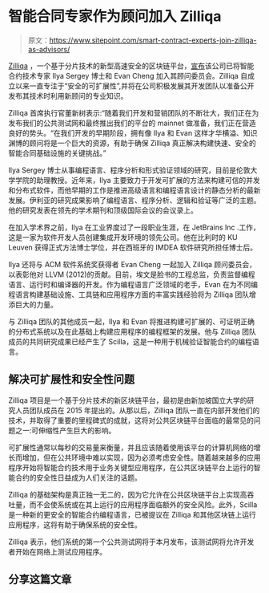 # 智能合同专家作为顾问加入 Zilliqa

> 原文：<https://www.sitepoint.com/smart-contract-experts-join-zilliqa-as-advisors/>

[Zilliqa](https://www.zilliqa.com/) ，一个基于分片技术的新型高速安全的区块链平台，[宣布](https://blog.zilliqa.com/welcoming-ilya-sergey-and-evan-cheng-as-advisors-to-zilliqa-e205dad5db30)该公司已将智能合约技术专家 Ilya Sergey 博士和 Evan Cheng 加入其顾问委员会。Zilliqa 自成立以来一直专注于“安全的可扩展性”,并将在公司积极发展其开发团队以准备公开发布其技术时利用新顾问的专业知识。

Zilliqa 首席执行官董新树表示:“随着我们开发和营销团队的不断壮大，我们正在为发布我们的公共测试网和最终推出我们的平台的 mainnet 做准备，我们正在营造良好的势头。“在我们开发的早期阶段，拥有像 Ilya 和 Evan 这样才华横溢、知识渊博的顾问将是一个巨大的资源，有助于确保 Zilliqa 真正解决构建快速、安全的智能合同基础设施的关键挑战。”

Ilya Sergey 博士从事编程语言、程序分析和形式验证领域的研究，目前是伦敦大学学院的助理教授。近年来，Ilya 主要致力于开发可扩展的方法来构建可信的并发和分布式软件，而他早期的工作是推进高级语言和编程语言设计的静态分析的最新发展。伊利亚的研究成果影响了编程语言、程序分析、逻辑和验证等广泛的主题。他的研究发表在领先的学术期刊和顶级国际会议的会议录上。

在加入学术界之前，Ilya 在工业界度过了一段职业生涯，在 JetBrains Inc .工作，这是一家为软件开发人员创建集成开发环境的领先公司。他在比利时的 KU Leuven 获得正式方法博士学位，并在西班牙的 IMDEA 软件研究所担任博士后。

Ilya 还将与 ACM 软件系统奖获得者 Evan Cheng 一起加入 Zilliqa 顾问委员会，以表彰他对 LLVM (2012)的贡献。目前，埃文是脸书的工程总监，负责监督编程语言、运行时和编译器的开发。作为编程语言广泛领域的老手，Evan 在为不同编程语言构建基础设施、工具链和应用程序方面的丰富实践经验将为 Zilliqa 团队增添巨大的力量。

与 Zilliqa 团队的其他成员一起，Ilya 和 Evan 将推进构建可扩展的、可证明正确的分布式系统以及在此基础上构建应用程序的编程框架的发展。他与 Zilliqa 团队成员的共同研究成果已经产生了 Scilla，这是一种用于机械验证智能合约的编程语言。

## 解决可扩展性和安全性问题

Zilliqa 项目是一个基于分片技术的新区块链平台，最初是由新加坡国立大学的研究人员团队成员在 2015 年提出的。从那以后，Zilliqa 团队一直在内部开发他们的技术，并取得了重要的里程碑式的成就，这将对公共区块链平台面临的最常见的问题之一:可伸缩性产生巨大的影响。

可扩展性通常以每秒的交易量来衡量，并且应该随着使用该平台的计算机网络的增长而增加，但在公共环境中难以实现，因为必须考虑安全性。随着越来越多的应用程序开始将智能合约技术用于业务关键型应用程序，在公共区块链平台上运行的智能合约的安全性日益成为人们关注的话题。

Zilliqa 的基础架构是真正独一无二的，因为它允许在公共区块链平台上实现高吞吐量，而不会使系统或在其上运行的应用程序面临额外的安全风险。此外，Scilla 是一种新的更安全的智能合约编程语言，已被提议在 Zilliqa 和其他区块链上运行应用程序，这将有助于确保系统的安全性。

Zilliqa 表示，他们系统的第一个公共测试网将于本月发布，该测试网将允许开发者开始在网络上测试应用程序。

## 分享这篇文章